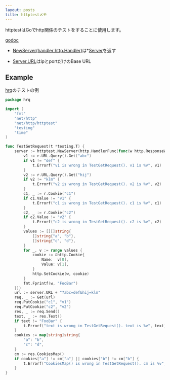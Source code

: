 ```yaml
---
layout: posts
title: httptestメモ
---
```


httptestはGoでhttp関係のテストをすることに使用します。

[godoc](https://golang.org/pkg/net/http/httptest/)

* [NewServer(handler http.Handler)](https://golang.org/pkg/net/http/httptest/#NewServer)は\*[Server](https://golang.org/pkg/net/http/httptest/#Server)を返す

* [Server.URL](https://golang.org/pkg/net/http/httptest/#Server)はipとportだけのBase URL

## Example 

[hrq](https://github.com/windy-server/hrq/)のテストの例

```Go
package hrq

import (
	"fmt"
	"net/http"
	"net/http/httptest"
	"testing"
	"time"
)

func TestGetRequest(t *testing.T) {
	server := httptest.NewServer(http.HandlerFunc(func(w http.ResponseWriter, r *http.Request) {
		v1 := r.URL.Query().Get("abc")
		if v1 != "def" {
			t.Errorf("v1 is wrong in TestGetRequest(). v1 is %v", v1)
		}
		v2 := r.URL.Query().Get("hij")
		if v2 != "klm" {
			t.Errorf("v2 is wrong in TestGetRequest(). v2 is %v", v2)
		}
		c1, _ := r.Cookie("c1")
		if c1.Value != "v1" {
			t.Errorf("c1 is wrong in TestGetRequest(). c1 is %v", c1)
		}
		c2, _ := r.Cookie("c2")
		if c2.Value != "v2" {
			t.Errorf("c2 is wrong in TestGetRequest(). c2 is %v", c2)
		}
		values := [][]string{
			[]string{"a", "b"},
			[]string{"c", "d"},
		}
		for _, v := range values {
			cookie := &http.Cookie{
				Name:  v[0],
				Value: v[1],
			}
			http.SetCookie(w, cookie)
		}
		fmt.Fprintf(w, "FooBar")
	}))
	url := server.URL + "?abc=def&hij=klm"
	req, _ := Get(url)
	req.PutCookie("c1", "v1")
	req.PutCookie("c2", "v2")
	res, _ := req.Send()
	text, _ := res.Text()
	if text != "FooBar" {
		t.Errorf("text is wrong in TestGetRequest(). text is %v", text)
	}
	cookies := map[string]string{
		"a": "b",
		"c": "d",
	}
	cm := res.CookiesMap()
	if cookies["a"] != cm["a"] || cookies["b"] != cm["b"] {
		t.Errorf("CookiesMap() is wrong in TestGetRequest(). cm is %v", cm)
	}
}
```
